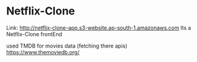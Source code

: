 # Netflix-Clone
Link: http://netflix-clone-app.s3-website.ap-south-1.amazonaws.com
Its a Netflix-Clone frontEnd

used TMDB for movies data (fetching there apis)
https://www.themoviedb.org/
